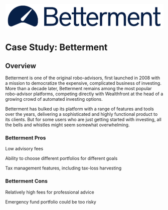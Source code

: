 ![Betterment Logo](betterment-logo.png)

# Case Study: Betterment

## Overview

Betterment is one of the original robo-advisors, first launched in 2008 with a mission to democratize the expensive, complicated business of investing. More than a decade later, Betterment remains among the most popular robo-advisor platforms, competing directly with Wealthfront at the head of a growing crowd of automated investing options.

Betterment has bulked up its platform with a range of features and tools over the years, delivering a sophisticated and highly functional product to its clients. But for some users who are just getting started with investing, all the bells and whistles might seem somewhat overwhelming.

### Betterment Pros
Low advisory fees

Ability to choose different portfolios for different goals

Tax management features, including tax-loss harvesting

### Betterment Cons
Relatively high fees for professional advice

Emergency fund portfolio could be too risky
